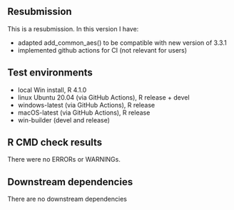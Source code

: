 ## Resubmission
This is a resubmission. In this version I have:

* adapted add_common_aes() to be compatible with new version of 3.3.1
* implemented github actions for CI (not relevant for users)

## Test environments
* local Win install, R 4.1.0
* linux Ubuntu 20.04 (via GitHub Actions), R release + devel
* windows-latest (via GitHub Actions), R release
* macOS-latest (via GitHub Actions), R release
* win-builder (devel and release)

## R CMD check results
There were no ERRORs or WARNINGs. 

## Downstream dependencies
There are no downstream dependencies
